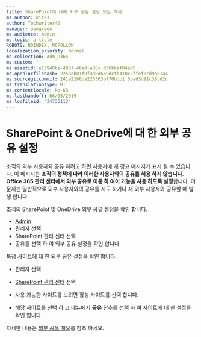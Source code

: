 ```yaml
---
title: SharePoint에 대해 외부 공유 설정 또는 해제
ms.author: kirks
author: Techwriter40
manager: pamgreen
ms.audience: Admin
ms.topic: article
ROBOTS: NOINDEX, NOFOLLOW
localization_priority: Normal
ms.collection: Adm_O365
ms.custom: ''
ms.assetid: e13940be-483f-46ed-a88c-d36bbaf04ad5
ms.openlocfilehash: 2258ab81f9f4d0d659dcfb410c2ffef0cd9b81a4
ms.sourcegitcommit: 241e21b6da226563bf70bdb1f5bad3d91c38cd2c
ms.translationtype: MT
ms.contentlocale: ko-KR
ms.lasthandoff: 06/05/2019
ms.locfileid: "34735113"
---
```

# <a name="external-sharing-settings-for-sharepoint--onedrive"></a>SharePoint & OneDrive에 대 한 외부 공유 설정

조직의 외부 사용자와 공유 하려고 하면 사용자에 게 경고 메시지가 표시 될 수 있습니다. 이 메시지는 **조직의 정책에 따라 이러한 사용자와의 공유를 허용 하지 않습니다. Office 365 관리 센터에서 외부 공유로 이동 하 여이 기능을 사용 하도록 설정**합니다. 이 문제는 일반적으로 외부 사용자와의 공유를 시도 하거나 새 외부 사용자와 공유할 때 발생 합니다.

조직의 SharePoint 및 OneDrive 외부 공유 설정을 확인 합니다.

- [Admin](https://admin.microsoft.com/AdminPortal/Home#/homepage">https://admin.microsoft.com/)
- 관리자 선택
- SharePoint 관리 센터 선택
- 공유를 선택 하 여 외부 공유 설정을 확인 합니다.

특정 사이트에 대 한 외부 공유 설정을 확인 합니다.

- 관리자 선택

- [SharePoint 관리 센터](https://admin.microsoft.com/AdminPortal/Home#/homepage">https://admin.microsoft.com/) 선택

- 사용 가능한 사이트를 보려면 활성 사이트를 선택 합니다.
- 해당 사이트를 선택 하 고 메뉴에서 **공유** 단추를 선택 하 여 사이트에 대 한 설정을 확인 합니다.

자세한 내용은 [외부 공유 개요](https://docs.microsoft.com/en-us/sharepoint/external-sharing-overview)를 참조 하세요.